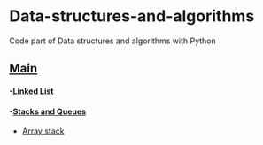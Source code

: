 # Data-structures-and-algorithms
Code part of Data structures and algorithms with Python

## [Main](https://github.com/firdavsxon/data-structure-and-algorithms/blob/master/main.py "Main practice menu")

#### -[Linked List](https://github.com/firdavsxon/data-structure-and-algorithms/tree/master/LinkedList)
    
#### -[Stacks and Queues](https://github.com/firdavsxon/data-structure-and-algorithms/tree/master/Stack_and_Queues "Stacks and Queues with Pyhton")

* [Array stack](https://github.com/firdavsxon/data-structure-and-algorithms/blob/master/Stack_and_Queues/stack_array.py "Stack implementation with arrays")

        
